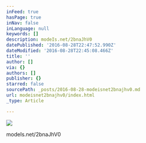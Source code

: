 ```yaml
---
inFeed: true
hasPage: true
inNav: false
inLanguage: null
keywords: []
description: modeIs.net/2bnaJhV0
datePublished: '2016-08-28T22:47:52.990Z'
dateModified: '2016-08-28T22:45:08.466Z'
title: ''
author: []
via: {}
authors: []
publisher: {}
starred: false
sourcePath: _posts/2016-08-28-modeisnet2bnajhv0.md
url: modeisnet2bnajhv0/index.html
_type: Article

---
```

![](https://the-grid-user-content.s3-us-west-2.amazonaws.com/bb54b2fa-4d3c-459e-a0cd-e7e03832f638.jpg)

modeIs.net/2bnaJhV0